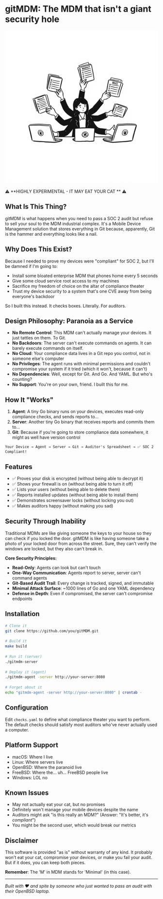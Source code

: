 
# gitMDM: The MDM that isn't a giant security hole

![gitMDM Logo](media/logo.png)

⚠️ **HIGHLY EXPERIMENTAL - IT MAY EAT YOUR CAT ** ⚠️

## What Is This Thing?

gitMDM is what happens when you need to pass a SOC 2 audit but refuse to sell your soul to the MDM industrial complex. It's a Mobile Device Management solution that stores everything in Git because, apparently, Git is the hammer and everything looks like a nail.

## Why Does This Exist?

Because I needed to prove my devices were "compliant" for SOC 2, but I'll be damned if I'm going to:
- Install some bloated enterprise MDM that phones home every 5 seconds
- Give some cloud service root access to my machines
- Sacrifice my freedom of choice on the altar of compliance theater
- Trust my device security to a system that's one CVE away from being everyone's backdoor

So I built this instead. It checks boxes. Literally. For auditors.

## Design Philosophy: Paranoia as a Service

- **No Remote Control**: This MDM can't actually manage your devices. It just tattles on them. To Git.
- **No Backdoors**: The server can't execute commands on agents. It can barely execute commands on itself.
- **No Cloud**: Your compliance data lives in a Git repo you control, not in someone else's computer
- **No Privileges**: The agent runs with minimal permissions and couldn't compromise your system if it tried (which it won't, because it can't)
- **No Dependencies**: Well, except for Git. And Go. And YAML. But who's counting?
- **No Support**: You're on your own, friend. I built this for me.

## How It "Works"

1. **Agent**: A tiny Go binary runs on your devices, executes read-only compliance checks, and sends reports to...
2. **Server**: Another tiny Go binary that receives reports and commits them to...
3. **Git**: Because if you're going to store compliance data somewhere, it might as well have version control

```
Your Device → Agent → Server → Git → Auditor's Spreadsheet → ✅ SOC 2 Compliant!
```

## Features

- ✅ Proves your disk is encrypted (without being able to decrypt it)
- ✅ Shows your firewall is on (without being able to turn it off)
- ✅ Lists your users (without being able to delete them)
- ✅ Reports installed updates (without being able to install them)
- ✅ Demonstrates screensaver locks (without locking you out)
- ✅ Makes auditors happy (without making you sad)

## Security Through Inability

Traditional MDMs are like giving someone the keys to your house so they can check if you locked the door. gitMDM is like having someone take a photo of your locked door from across the street. Sure, they can't verify the windows are locked, but they also can't break in.

**Core Security Principles:**
- **Read-Only**: Agents can look but can't touch
- **One-Way Communication**: Agents report to server, server can't command agents
- **Git-Based Audit Trail**: Every change is tracked, signed, and immutable
- **Minimal Attack Surface**: ~1000 lines of Go and one YAML dependency
- **Defense in Depth**: Even if compromised, the server can't compromise endpoints

## Installation

```bash
# Clone it
git clone https://github.com/you/gitMDM.git

# Build it
make build

# Run it (server)
./gitmdm-server

# Deploy it (agent)
./gitmdm-agent -server http://your-server:8080

# Forget about it
echo "gitmdm-agent -server http://your-server:8080" | crontab -
```

## Configuration

Edit `checks.yaml` to define what compliance theater you want to perform. The default checks should satisfy most auditors who've never actually used a computer.

## Platform Support

- macOS: Where I live
- Linux: Where servers live
- OpenBSD: Where the paranoid live
- FreeBSD: Where the... uh... FreeBSD people live
- Windows: LOL no

## Known Issues

- May not actually eat your cat, but no promises
- Definitely won't manage your mobile devices despite the name
- Auditors might ask "is this really an MDM?" (Answer: "It's better, it's *compliant*")
- You might be the second user, which would break our metrics

## Disclaimer

This software is provided "as is" without warranty of any kind. It probably won't eat your cat, compromise your devices, or make you fail your audit. But if it does, you can keep both pieces.

**Remember**: The 'M' in MDM stands for 'Minimal' (in this case).

---

*Built with ❤️ and spite by someone who just wanted to pass an audit with their OpenBSD laptop.*
